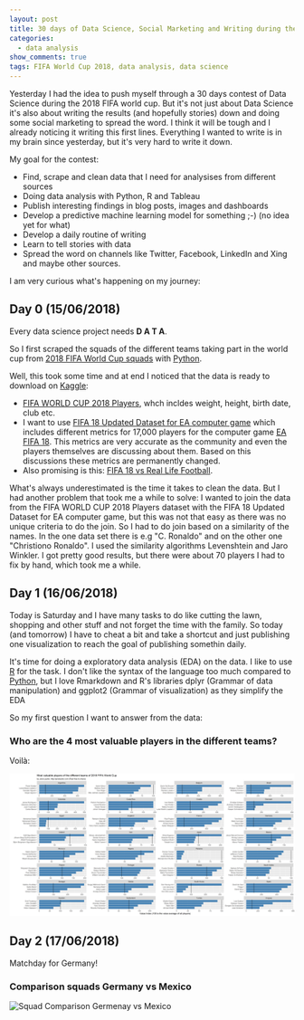 ```yaml
---
layout: post
title: 30 days of Data Science, Social Marketing and Writing during the 2018 FIFA World Cup  
categories:
  - data analysis
show_comments: true
tags: FIFA World Cup 2018, data analysis, data science
---
```


Yesterday I had the idea  to push  myself through a 30 days contest of Data Science during the 2018 FIFA world cup. But it's not just about Data Science it's also about writing the results (and hopefully stories) down and doing some
social marketing to spread the word. I think it will be tough and I already noticing it writing this first lines. Everything I wanted to write is in my brain since yesterday, but it's very hard to write it down.

My goal for the contest:

   - Find, scrape and clean data that I need for analysises from different sources
   - Doing data analysis with Python, R and Tableau
   - Publish interesting findings in blog posts, images and dashboards
   - Develop a predictive machine learning model for something ;-) (no idea yet for what)
   - Develop a daily routine of writing
   - Learn to tell stories with data
   - Spread the word on channels like Twitter, Facebook, LinkedIn and Xing and maybe other sources.

I am very curious what's happening on my journey:

## Day 0 (15/06/2018)

Every data science project needs **D A T A**. 

So I first scraped the squads of the different teams taking part in the world cup from [2018 FIFA World Cup squads](https://en.wikipedia.org/wiki/2018_FIFA_World_Cup_squads) with [Python](http://python.org).

Well, this took some time and at end I noticed that the data is ready to download on [Kaggle](http://kaggle.com):

   - [FIFA WORLD CUP 2018 Players](https://www.kaggle.com/djamshed/fifa-world-cup-2018-players), whch incldes weight, height, birth date, club etc.
   - I want to use [FIFA 18 Updated Dataset for EA computer game](https://www.kaggle.com/piyushgandhi811/fifa-18-updated-dataset/data) which includes different metrics for 17,000 players for the computer game [EA FIFA 18](https://www.easports.com/de/fifa/2018-fifa-world-cup-update).
     This metrics are very accurate as the community and even the players themselves are discussing about them. Based on this discussions these metrics are permanently changed. 
   - Also promising is this: [FIFA 18 vs Real Life Football](https://www.kaggle.com/michaelmallon/fifa18-vs-reallife/data). 


What's always underestimated is the time it takes to clean the data. But I had another problem that took me a while to solve: I wanted to join the data from the FIFA WORLD CUP 2018 Players dataset with the FIFA 18 Updated Dataset for EA computer game, but this
was not that easy as there was no unique criteria to do the join. So I had to do join based on a similarity of the names. In the one data set there is e.g "C. Ronaldo" and on the other one "Christiono Ronaldo". I used the similarity algorithms Levenshtein and Jaro Winkler.
I got pretty good results, but there were about 70 players I had to fix by hand, which took me a while.

## Day 1 (16/06/2018)

Today is Saturday and I have many tasks to do like cutting the lawn, shopping and other stuff and not forget the time with the family. 
So today (and tomorrow) I have to cheat a bit and take a shortcut and just publishing one visualization to reach the goal of publishing somethin daily.


It's time for doing a exploratory data analysis (EDA) on the data. I like to use [R](https://www.r-project.org/) for the task. I don't like the syntax of the language too much compared to [Python](https://www.python.org/), 
but I love Rmarkdown  and R's libraries dplyr (Grammar of data manipulation) and ggplot2 (Grammar of visualization) as they simplify the EDA

So my first question I want to answer from the data:

### Who are the 4 most valuable players in the different teams?

Voilà:


![Most Valuable Players by Team](/assets/img/most-valuable-players_by-team.png)


## Day 2 (17/06/2018)

Matchday for Germany!

### Comparison squads Germany vs Mexico

![Squad Comparison Germenay vs Mexico](/img/germanymexico.png)

